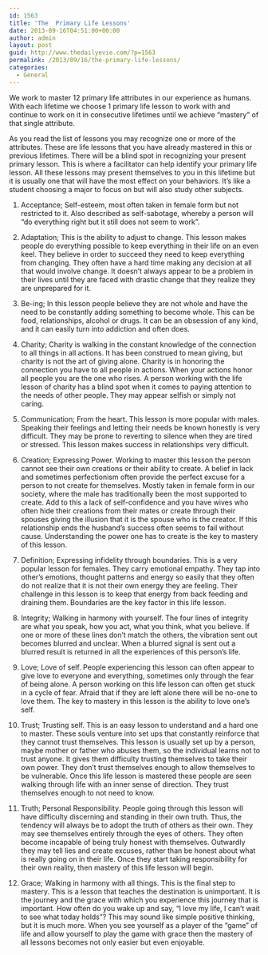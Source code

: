 ```yaml
---
id: 1563
title: 'The  Primary Life Lessons'
date: 2013-09-16T04:51:00+00:00
author: admin
layout: post
guid: http://www.thedailyevie.com/?p=1563
permalink: /2013/09/16/the-primary-life-lessons/
categories:
  - General
---
```

We work to master 12 primary life attributes in our experience as humans. With each lifetime we choose 1 primary life lesson to work with and continue to work on it in consecutive lifetimes until we achieve &#8220;mastery&#8221; of that single attribute.

As you read the list of lessons you may recognize one or more of the attributes. These are life lessons that you have already mastered in this or previous lifetimes. There will be a blind spot in recognizing your present primary lesson. This is where a facilitator can help identify your primary life lesson. All these lessons may present themselves to you in this lifetime but it is usually one that will have the most effect on your behaviors. It&#8217;s like a student choosing a major to focus on but will also study other subjects.

1. Acceptance; Self-esteem, most often taken in female form but not restricted to it. Also described as self-sabotage, whereby a person will &#8220;do everything right but it still does not seem to work&#8221;.

2. Adaptation; This is the ability to adjust to change. This lesson makes people do everything possible to keep everything in their life on an even keel. They believe in order to succeed they need to keep everything from changing. They often have a hard time making any decision at all that would involve change. It doesn&#8217;t always appear to be a problem in their lives until they are faced with drastic change that they realize they are unprepared for it.

3. Be-ing; In this lesson people believe they are not whole and have the need to be constantly adding something to become whole. This can be food, relationships, alcohol or drugs. It can be an obsession of any kind, and it can easily turn into addiction and often does.

4. Charity; Charity is walking in the constant knowledge of the connection to all things in all actions. It has been construed to mean giving, but charity is not the art of giving alone. Charity is in honoring the connection you have to all people in actions. When your actions honor all people you are the one who rises. A person working with the life lesson of charity has a blind spot when it comes to paying attention to the needs of other people. They may appear selfish or simply not caring.

5. Communication; From the heart. This lesson is more popular with males. Speaking their feelings and letting their needs be known honestly is very difficult. They may be prone to reverting to silence when they are tired or stressed. This lesson makes success in relationships very difficult.

6. Creation; Expressing Power. Working to master this lesson the person cannot see their own creations or their ability to create. A belief in lack and sometimes perfectionism often provide the perfect excuse for a person to not create for themselves. Mostly taken in female form in our society, where the male has traditionally been the most supported to create. Add to this a lack of self-confidence and you have wives who often hide their creations from their mates or create through their spouses giving the illusion that it is the spouse who is the creator. If this relationship ends the husband&#8217;s success often seems to fail without cause. Understanding the power one has to create is the key to mastery of this lesson.

7. Definition; Expressing infidelity through boundaries. This is a very popular lesson for females. They carry emotional empathy. They tap into other&#8217;s emotions, thought patterns and energy so easily that they often do not realize that it is not their own energy they are feeling. Their challenge in this lesson is to keep that energy from back feeding and draining them. Boundaries are the key factor in this life lesson.

8. Integrity; Walking in harmony with yourself. The four lines of integrity are what you speak, how you act, what you think, what you believe. If one or more of these lines don&#8217;t match the others, the vibration sent out becomes blurred and unclear. When a blurred signal is sent out a blurred result is returned in all the experiences of this person&#8217;s life.

9. Love; Love of self. People experiencing this lesson can often appear to give love to everyone and everything, sometimes only through the fear of being alone. A person working on this life lesson can often get stuck in a cycle of fear. Afraid that if they are left alone there will be no-one to love them. The key to mastery in this lesson is the ability to love one&#8217;s self.

10. Trust; Trusting self. This is an easy lesson to understand and a hard one to master. These souls venture into set ups that constantly reinforce that they cannot trust themselves. This lesson is usually set up by a person, maybe mother or father who abuses them, so the individual learns not to trust anyone. It gives them difficulty trusting themselves to take their own power. They don&#8217;t trust themselves enough to allow themselves to be vulnerable. Once this life lesson is mastered these people are seen walking through life with an inner sense of direction. They trust themselves enough to not need to know.

11. Truth; Personal Responsibility. People going through this lesson will have difficulty discerning and standing in their own truth. Thus, the tendency will always be to adopt the truth of others as their own. They may see themselves entirely through the eyes of others. They often become incapable of being truly honest with themselves. Outwardly they may tell lies and create excuses, rather than be honest about what is really going on in their life. Once they start taking responsibility for their own reality, then mastery of this life lesson will begin.

12. Grace; Walking in harmony with all things. This is the final step to mastery. This is a lesson that teaches the destination is unimportant. It is the journey and the grace with which you experience this journey that is important. How often do you wake up and say, &#8220;I love my life, I can&#8217;t wait to see what today holds&#8221;? This may sound like simple positive thinking, but it is much more. When you see yourself as a player of the &#8220;game&#8221; of life and allow yourself to play the game with grace then the mastery of all lessons becomes not only easier but even enjoyable.